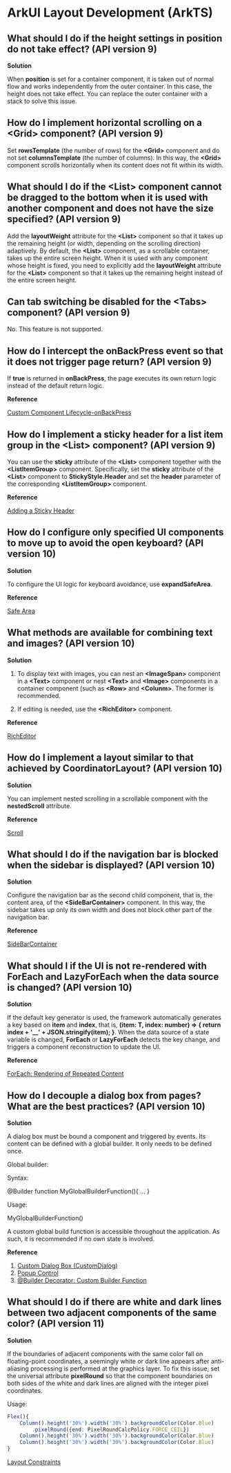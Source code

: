 # ArkUI Layout Development (ArkTS)


## What should I do if the height settings in position do not take effect? (API version 9)

**Solution**

When **position** is set for a container component, it is taken out of normal flow and works independently from the outer container. In this case, the height does not take effect. You can replace the outer container with a stack to solve this issue.


## How do I implement horizontal scrolling on a \<Grid> component? (API version 9)

Set **rowsTemplate** (the number of rows) for the **\<Grid>** component and do not set **columnsTemplate** (the number of columns). In this way, the **\<Grid>** component scrolls horizontally when its content does not fit within its width.


## What should I do if the \<List> component cannot be dragged to the bottom when it is used with another component and does not have the size specified? (API version 9)

Add the **layoutWeight** attribute for the **\<List>** component so that it takes up the remaining height (or width, depending on the scrolling direction) adaptively. By default, the **\<List>** component, as a scrollable container, takes up the entire screen height. When it is used with any component whose height is fixed, you need to explicitly add the **layoutWeight** attribute for the **\<List>** component so that it takes up the remaining height instead of the entire screen height.


## Can tab switching be disabled for the \<Tabs> component? (API version 9)

No. This feature is not supported.


## How do I intercept the onBackPress event so that it does not trigger page return? (API version 9)

If **true** is returned in **onBackPress**, the page executes its own return logic instead of the default return logic.

**Reference**

[Custom Component Lifecycle-onBackPress](../reference/apis-arkui/arkui-ts/ts-custom-component-lifecycle.md#onbackpress)


## How do I implement a sticky header for a list item group in the \<List> component? (API version 9)

You can use the **sticky** attribute of the **\<List>** component together with the **\<ListItemGroup>** component. Specifically, set the **sticky** attribute of the **\<List>** component to **StickyStyle.Header** and set the **header** parameter of the corresponding **\<ListItemGroup>** component.

**Reference**

[Adding a Sticky Header](../ui/arkts-layout-development-create-list.md#adding-a-sticky-header)

## How do I configure only specified UI components to move up to avoid the open keyboard? (API version 10)

**Solution**

 To configure the UI logic for keyboard avoidance, use **expandSafeArea**.

**Reference**

[Safe Area](../reference/apis-arkui/arkui-ts/ts-universal-attributes-expand-safe-area.md)

## What methods are available for combining text and images? (API version 10)

**Solution**

1. To display text with images, you can nest an **\<ImageSpan>** component in a **\<Text>** component or nest **\<Text>** and **\<Image>** components in a container component (such as **\<Row>** and **\<Colunm>**. The former is recommended.

2. If editing is needed, use the **\<RichEditor>** component.

**Reference**

[RichEditor](../reference/apis-arkui/arkui-ts/ts-basic-components-richeditor.md)

## How do I implement a layout similar to that achieved by CoordinatorLayout? (API version 10)

**Solution**

You can implement nested scrolling in a scrollable component with the **nestedScroll** attribute.

**Reference**

[Scroll](../reference/apis-arkui/arkui-ts/ts-container-scroll.md)

## What should I do if the navigation bar is blocked when the sidebar is displayed? (API version 10)

**Solution**

Configure the navigation bar as the second child component, that is, the content area, of the **\<SideBarContainer>** component. In this way, the sidebar takes up only its own width and does not block other part of the navigation bar.

**Reference**

[SideBarContainer](../reference/apis-arkui/arkui-ts/ts-container-sidebarcontainer.md)

## What should I if the UI is not re-rendered with ForEach and LazyForEach when the data source is changed? (API version 10)

**Solution**

If the default key generator is used, the framework automatically generates a key based on **item** and **index**, that is, **(item: T, index: number) => { return index + '__' + JSON.stringify(item); }**. When the data source of a state variable is changed, **ForEach** or **LazyForEach** detects the key change, and triggers a component reconstruction to update the UI.

**Reference**

[ForEach: Rendering of Repeated Content](../quick-start/arkts-rendering-control-foreach.md)

## How do I decouple a dialog box from pages? What are the best practices? (API version 10)

**Solution**

A dialog box must be bound a component and triggered by events. Its content can be defined with a global builder. It only needs to be defined once.

Global builder:

Syntax:

@Builder function MyGlobalBuilderFunction(){ ... }

Usage:

MyGlobalBuilderFunction()

A custom global build function is accessible throughout the application. As such, it is recommended if no own state is involved.

**Reference**

1. [Custom Dialog Box (CustomDialog)](../reference/apis-arkui/arkui-ts/ts-methods-custom-dialog-box.md)
2. [Popup Control](../reference/apis-arkui/arkui-ts/ts-universal-attributes-popup.md)
3. [@Builder Decorator: Custom Builder Function](../quick-start/arkts-builder.md)

## What should I do if there are white and dark lines between two adjacent components of the same color? (API version 11)

**Solution**

If the boundaries of adjacent components with the same color fall on floating-point coordinates, a seemingly white or dark line appears after anti-aliasing processing is performed at the graphics layer. To fix this issue, set the universal attribute **pixelRound**
so that the component boundaries on both sides of the white and dark lines are aligned with the integer pixel coordinates.

Usage:
```ts
Flex(){
    Column().height('30%').width('30%').backgroundColor(Color.Blue)
        .pixelRound({end: PixelRoundCalcPolicy.FORCE_CEIL})
    Column().height('30%').width('30%').backgroundColor(Color.Blue)
    Column().height('30%').width('30%').backgroundColor(Color.Blue)
}
```
[Layout Constraints](../reference/apis-arkui/arkui-ts/ts-universal-attributes-layout-constraints.md)
